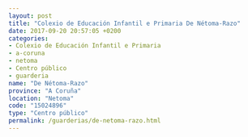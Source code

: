```yaml
---
layout: post
title: "Colexio de Educación Infantil e Primaria De Nétoma-Razo"
date: 2017-09-20 20:57:05 +0200
categories:
- Colexio de Educación Infantil e Primaria
- a-coruna
- netoma
- Centro público
- guarderia
name: "De Nétoma-Razo"
province: "A Coruña"
location: "Netoma"
code: "15024896"
type: "Centro público"
permalink: /guarderias/de-netoma-razo.html
---
```


